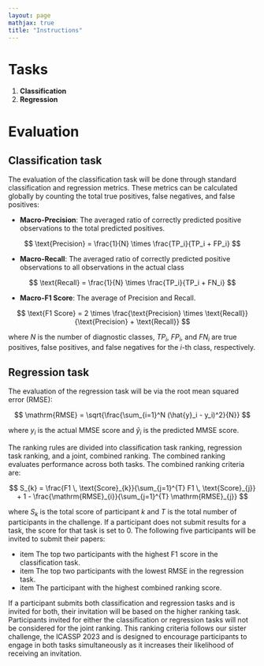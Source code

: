 ```yaml
---
layout: page
mathjax: true
title: "Instructions"
---
```


# Tasks
1. **Classification**
2. **Regression**

# Evaluation 
## Classification task 

The evaluation of the classification task will be done through standard classification and regression metrics. These metrics can be calculated globally by counting the total true positives, false negatives, and false positives:
- **Macro-Precision**: The averaged ratio of correctly predicted positive observations to the total predicted positives.

$$ \text{Precision} = \frac{1}{N} \times \frac{TP_i}{TP_i + FP_i} $$

- **Macro-Recall**: The averaged ratio of correctly predicted positive observations to all observations in the actual class

$$ \text{Recall} = \frac{1}{N} \times \frac{TP_i}{TP_i + FN_i} $$

- **Macro-F1 Score**: The average of Precision and Recall.

$$ \text{F1 Score} = 2 \times \frac{\text{Precision} \times \text{Recall}}{\text{Precision} + \text{Recall}} $$

where $N$ is the number of diagnostic classes, $TP_i$, $FP_i$, and $FN_i$ are true positives, false positives, and false negatives for the $i$-th class, respectively.

## Regression task

The evaluation of the regression task will be via the root mean squared error (RMSE):


$$ \mathrm{RMSE} = \sqrt{\frac{\sum_{i=1}^N (\hat{y}_i - y_i)^2}{N}} $$


where $y_i$ is the actual MMSE score and $\hat{y}_i$ is the predicted MMSE score.

The ranking rules are divided into classification task ranking, regression task ranking, and a joint, combined ranking. The combined ranking evaluates performance across both tasks. The combined ranking criteria are:

$$ S_{k} = \frac{F1 \, \text{Score}_{k}}{\sum_{j=1}^{T} F1 \, \text{Score}_{j}} + 1 - \frac{\mathrm{RMSE}_{i}}{\sum_{j=1}^{T} \mathrm{RMSE}_{j}} $$

where $S_{k}$ is the total score of participant $k$ and $T$ is the total number of participants in the challenge. If a participant does not submit results for a task, the score for that task is set to 0. The following five participants will be invited to submit their papers: 

- item The top two participants with the highest F1 score in the classification task.
- item The top two participants with the lowest RMSE in the regression task.
- item The participant with the highest combined ranking score.

If a participant submits both classification and regression tasks and is invited for both, their invitation will be based on the higher ranking task. Participants invited for either the classification or regression tasks will not be considered for the joint ranking. This ranking criteria follows our sister challenge, the ICASSP 2023 and is designed to encourage participants to engage in both tasks simultaneously as it increases their likelihood of receiving an invitation.
